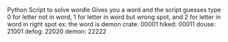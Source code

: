 Python Script to solve wordle Gives you a word and the script guesses type 0 for letter not in word, 1 for letter in word but wrong spot, and 2 for letter in word in right spot ex: the word is demon crate: 00001 hiked: 00011 douse: 21001 defog: 22020 demon: 22222
